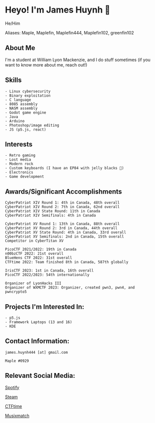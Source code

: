 # Heyo! I'm James Huynh 👋
He/Him

Aliases: Maple, Maplefin, Maplefin444, Maplefin102, greenfin102

## About Me
 
I'm a student at William Lyon Mackenzie, and I do stuff sometimes
(if you want to know more about me, reach out!)

## Skills
```
- Linux cybersecurity
- Binary exploitation
- C language
- 8085 assembly
- NASM assembly
- Godot game engine
- Java
- Arduino
- Photoshop/image editing
- JS (p5.js, react)
```
## Interests
```
- Retro gaming
- Lost media
- Modern rock
- Custom keyboards (I have an EP84 with jelly blacks 🙂)
- Electronics
- Game development
```

## Awards/Significant Accomplishments

```
CyberPatriot XIV Round 1: 4th in Canada, 48th overall
CyberPatriot XIV Round 2: 7th in Canada, 62nd overall
CyberPatriot XIV State Round: 11th in Canada
CyberPatriot XIV Semifinals: 4th in Canada

CyberPatriot XV Round 1: 13th in Canada, 88th overall
CyberPatriot XV Round 2: 3rd in Canada, 44th overall
CyberPatriot XV State Round: 4th in Canada, 33rd overall
CyberPatriot XV Semifinals: 2nd in Canada, 15th overall
Competitor in CyberTitan XV

PicoCTF 2021/2022: 19th in Canada
n00bzCTF 2022: 21st overall
BlueHens CTF 2022: 31st overall
CTFtime 2022: Team finished 8th in Canada, 587th globally

IrisCTF 2023: 1st in Canada, 16th overall
PicoCTF 2022/2023: 54th internationally

Organizer of LyonHacks III
Organizer of WXMCTF 2023: Organizer, created pwn3, pwn4, and pwncrypto5
```

## Projects I'm Interested In:

```
- p5.js
- Framework Laptops (13 and 16)
- KDE
```
## Contact Information:
`james.huynh444 [at] gmail.com`

`Maple #0929`

## Relevant Social Media:
[Spotify](https://open.spotify.com/user/psqonnyomsh8gkqw09rj2ly5j)

[Steam](https://steamcommunity.com/profiles/76561198189481409)

[CTFtime](https://ctftime.org/user/132650)

[Musixmatch](https://www.musixmatch.com/profile/3vUCAHyqsk8VQhPCD-B2KwrbR7zsA2WiTS5RCzSOPAWIHvC_7P7VLfhRjQSDWwEjyHIjHVALHKmNA3ZOhADpseZ8-is3Q_3s1aitAiQv_nGhk-M3MKivRXAJTmpGqOyYQ_zoIJWf1JdM_4FHvH__Q-vFZlM)

